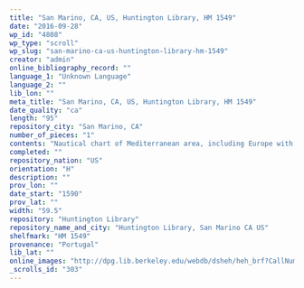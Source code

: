 ```yaml
---
title: "San Marino, CA, US, Huntington Library, HM 1549"
date: "2016-09-28"
wp_id: "4808"
wp_type: "scroll"
wp_slug: "san-marino-ca-us-huntington-library-hm-1549"
creator: "admin"
online_bibliography_record: ""
language_1: "Unknown Language"
language_2: ""
lib_lon: ""
meta_title: "San Marino, CA, US, Huntington Library, HM 1549"
date_quality: "ca"
length: "95"
repository_city: "San Marino, CA"
number_of_pieces: "1"
contents: "Nautical chart of Mediterranean area, including Europe with British Isles and portion of Scandinavia."
completed: ""
repository_nation: "US"
orientation: "H"
description: ""
prov_lon: ""
date_start: "1590"
prov_lat: ""
width: "59.5"
repository: "Huntington Library"
repository_name_and_city: "Huntington Library, San Marino CA US"
shelfmark: "HM 1549"
provenance: "Portugal"
lib_lat: ""
online_images: "http://dpg.lib.berkeley.edu/webdb/dsheh/heh_brf?CallNumber=HM+1549"
_scrolls_id: "303"
---
```



